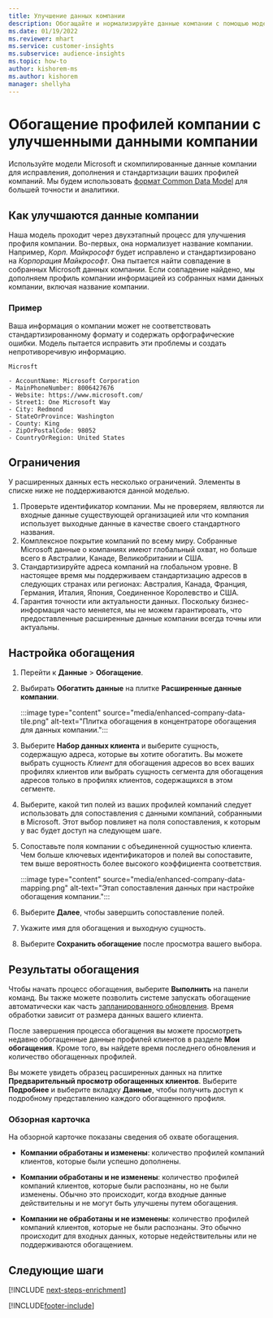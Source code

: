 ```yaml
---
title: Улучшение данных компании
description: Обогащайте и нормализируйте данные компании с помощью моделей Microsoft.
ms.date: 01/19/2022
ms.reviewer: mhart
ms.service: customer-insights
ms.subservice: audience-insights
ms.topic: how-to
author: kishorem-ms
ms.author: kishorem
manager: shellyha
---
```


# <a name="enrichment-of-company-profiles-with-enhanced-company-data"></a>Обогащение профилей компании с улучшенными данными компании

Используйте модели Microsoft и скомпилированные данные компании для исправления, дополнения и стандартизации ваших профилей компаний. Мы будем использовать [формат Common Data Model](/common-data-model/schema/core/applicationcommon/account) для большей точности и аналитики.

## <a name="how-we-enhance-company-data"></a>Как улучшаются данные компании

Наша модель проходит через двухэтапный процесс для улучшения профиля компании. Во-первых, она нормализует название компании. Например, *Корп. Майкрософт* будет исправлено и стандартизировано на *Корпорация Майкрософт*. Она пытается найти совпадение в собранных Microsoft данных компании. Если совпадение найдено, мы дополняем профиль компании информацией из собранных нами данных компании, включая название компании.


### <a name="example"></a>Пример

Ваша информация о компании может не соответствовать стандартизированному формату и содержать орфографические ошибки. Модель пытается исправить эти проблемы и создать непротиворечивую информацию.

```Input
Microsft
```

```Output
- AccountName: Microsoft Corporation
- MainPhoneNumber: 8006427676
- Website: https://www.microsoft.com/
- Street1: One Microsoft Way
- City: Redmond
- StateOrProvince: Washington
- County: King
- ZipOrPostalCode: 98052
- CountryOrRegion: United States
```

## <a name="limitations"></a>Ограничения

У расширенных данных есть несколько ограничений. Элементы в списке ниже не поддерживаются данной моделью.

1.  Проверьте идентификатор компании. Мы не проверяем, являются ли входные данные существующей организацией или что компания использует выходные данные в качестве своего стандартного названия.
2.  Комплексное покрытие компаний по всему миру. Собранные Microsoft данные о компаниях имеют глобальный охват, но больше всего в Австралии, Канаде, Великобритании и США.
3.  Стандартизируйте адреса компаний на глобальном уровне. В настоящее время мы поддерживаем стандартизацию адресов в следующих странах или регионах: Австралия, Канада, Франция, Германия, Италия, Япония, Соединенное Королевство и США.
4.  Гарантия точности или актуальности данных. Поскольку бизнес-информация часто меняется, мы не можем гарантировать, что предоставленные расширенные данные компании всегда точны или актуальны.

## <a name="configure-the-enrichment"></a>Настройка обогащения

1. Перейти к **Данные** > **Обогащение**.

1. Выбирать **Обогатить данные** на плитке **Расширенные данные компании**.

   :::image type="content" source="media/enhanced-company-data-tile.png" alt-text="Плитка обогащения в концентраторе обогащения для данных компании.":::

1. Выберите **Набор данных клиента** и выберите сущность, содержащую адреса, которые вы хотите обогатить. Вы можете выбрать сущность *Клиент* для обогащения адресов во всех ваших профилях клиентов или выбрать сущность сегмента для обогащения адресов только в профилях клиентов, содержащихся в этом сегменте.

1. Выберите, какой тип полей из ваших профилей компаний следует использовать для сопоставления с данными компаний, собранными в Microsoft. Этот выбор повлияет на поля сопоставления, к которым у вас будет доступ на следующем шаге.

1.  Сопоставьте поля компании с объединенной сущностью клиента. Чем больше ключевых идентификаторов и полей вы сопоставите, тем выше вероятность более высокого коэффициента соответствия.

    :::image type="content" source="media/enhanced-company-data-mapping.png" alt-text="Этап сопоставления данных при настройке обогащения компании.":::

1. Выберите **Далее**, чтобы завершить сопоставление полей.

1. Укажите имя для обогащения и выходную сущность.

1. Выберите **Сохранить обогащение** после просмотра вашего выбора.

## <a name="enrichment-results"></a>Результаты обогащения

Чтобы начать процесс обогащения, выберите **Выполнить** на панели команд. Вы также можете позволить системе запускать обогащение автоматически как часть [запланированного обновления](system.md#schedule-tab). Время обработки зависит от размера данных вашего клиента.

После завершения процесса обогащения вы можете просмотреть недавно обогащенные данные профилей клиентов в разделе **Мои обогащения**. Кроме того, вы найдете время последнего обновления и количество обогащенных профилей.

Вы можете увидеть образец расширенных данных на плитке **Предварительный просмотр обогащенных клиентов**. Выберите **Подробнее** и выберите вкладку **Данные**, чтобы получить доступ к подробному представлению каждого обогащенного профиля.

### <a name="overview-card"></a>Обзорная карточка

На обзорной карточке показаны сведения об охвате обогащения. 

* **Компании обработаны и изменены**: количество профилей компаний клиентов, которые были успешно дополнены.

* **Компании обработаны и не изменены**: количество профилей компаний клиентов, которые были распознаны, но не были изменены. Обычно это происходит, когда входные данные действительны и не могут быть улучшены путем обогащения.

* **Компании не обработаны и не изменены**: количество профилей компаний клиентов, которые не были распознаны. Это обычно происходит для входных данных, которые недействительны или не поддерживаются обогащением.

## <a name="next-steps"></a>Следующие шаги

[!INCLUDE [next-steps-enrichment](../includes/next-steps-enrichment.md)]

[!INCLUDE[footer-include](../includes/footer-banner.md)]
